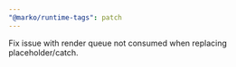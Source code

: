 ```yaml
---
"@marko/runtime-tags": patch
---
```


Fix issue with render queue not consumed when replacing placeholder/catch.
